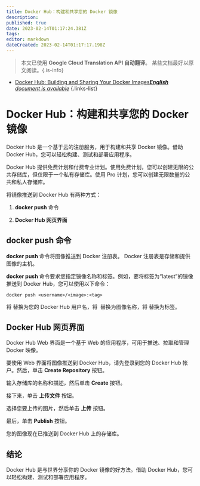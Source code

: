 ```yaml
---
title: Docker Hub：构建和共享您的 Docker 镜像
description: 
published: true
date: 2023-02-14T01:17:24.381Z
tags: 
editor: markdown
dateCreated: 2023-02-14T01:17:17.198Z
---
```


> 本文已使用 **Google Cloud Translation API 自动翻译**。
某些文档最好以原文阅读。{.is-info}



- [Docker Hub: Building and Sharing Your Docker Images***English** document is available*](/en/Knowledge-base/Docker/docker-hub-building-and-sharing-your-docker-images)
{.links-list}


# Docker Hub：构建和共享您的 Docker 镜像

Docker Hub 是一个基于云的注册服务，用于构建和共享 Docker 镜像。借助 Docker Hub，您可以轻松构建、测试和部署应用程序。

Docker Hub 提供免费计划和付费专业计划。使用免费计划，您可以创建无限的公共存储库，但仅限于一个私有存储库。使用 Pro 计划，您可以创建无限数量的公共和私人存储库。

将镜像推送到 Docker Hub 有两种方式：

1. **docker push** 命令

2. **Docker Hub 网页界面**

## docker push 命令

**docker push** 命令将图像推送到 Docker 注册表。 Docker 注册表是存储和提供图像的主机。

**docker push** 命令要求您指定镜像名称和标签。例如，要将标签为“latest”的镜像推送到 Docker Hub，您可以使用以下命令：

```
docker push <username>/<image>:<tag>
```

将 <username> 替换为您的 Docker Hub 用户名，将 <image> 替换为图像名称，将 <tag> 替换为标签。

## Docker Hub 网页界面

Docker Hub Web 界面是一个基于 Web 的应用程序，可用于推送、拉取和管理 Docker 映像。

要使用 Web 界面将图像推送到 Docker Hub，请先登录到您的 Docker Hub 帐户。然后，单击 **Create Repository** 按钮。

输入存储库的名称和描述，然后单击 **Create** 按钮。

接下来，单击 **上传文件** 按钮。

选择您要上传的图片，然后单击 **上传** 按钮。

最后，单击 **Publish** 按钮。

您的图像现在已推送到 Docker Hub 上的存储库。

## 结论

Docker Hub 是与世界分享你的 Docker 镜像的好方法。借助 Docker Hub，您可以轻松构建、测试和部署应用程序。